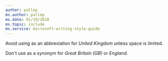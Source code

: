 ```yaml
---
author: pallep
ms.author: pallep
ms.date: 01/19/2018
ms.topic: include
ms.service: microsoft-writing-style-guide
---
```


Avoid using as an abbreviation for *United Kingdom* unless space is limited. 

Don't use as a synonym for *Great Britain (GB)* or *England.* 
